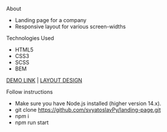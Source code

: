 
About 

* Landing page for a company
* Responsive layout for various screen-widths

Technologies Used

* HTML5
* CSS3 
* SCSS
* BEM

[DEMO LINK](https://svyatoslavPy.github.io/landing-page/) | [LAYOUT DESIGN](https://www.figma.com/design/NZQAIydtHo5QkINyGLHNcq/BIKE-New-Version?node-id=0-1)

Follow instructions

* Make sure you have Node.js installed (higher version 14.x).
* git clone https://github.com/svyatoslavPy/landing-page.git
* npm i
* npm run start
